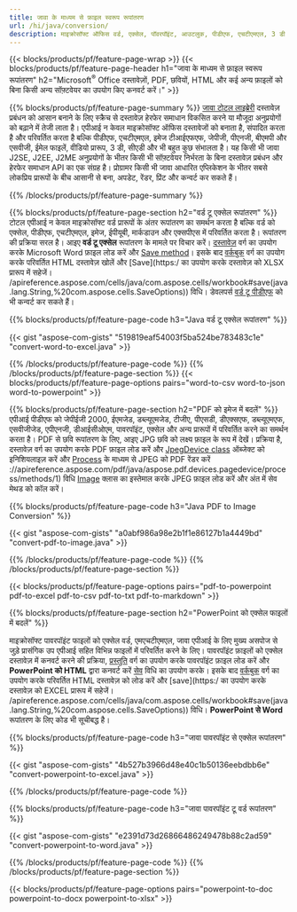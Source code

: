 ```yaml
---
title: जावा के माध्यम से फ़ाइल स्वरूप रूपांतरण 
url: /hi/java/conversion/
description: माइक्रोसॉफ्ट ऑफिस वर्ड, एक्सेल, पॉवरपॉइंट, आउटलुक, पीडीएफ, एचटीएमएल, 3 डी इमेज, डायग्राम, वीडियो फॉर्मेट और अन्य विभिन्न फॉर्मेट को जावा कोड की कुछ पंक्तियों के साथ कन्वर्ट करें।
---
```


{{< blocks/products/pf/feature-page-wrap >}}
{{< blocks/products/pf/feature-page-header h1="जावा के माध्यम से फ़ाइल स्वरूप रूपांतरण" h2="Microsoft<sup>&reg;</sup> Office दस्तावेज़ों, PDF, छवियों, HTML और कई अन्य फ़ाइलों को बिना किसी अन्य सॉफ़्टवेयर का उपयोग किए कनवर्ट करें।" >}}

{{% blocks/products/pf/feature-page-summary %}}
[जावा टोटल लाइब्रेरी](https://products.aspose.com/total/java/) दस्तावेज़ प्रबंधन को आसान बनाने के लिए स्क्रैच से दस्तावेज़ हेरफेर समाधान विकसित करने या मौजूदा अनुप्रयोगों को बढ़ाने में तेजी लाता है। एपीआई न केवल माइक्रोसॉफ्ट ऑफिस दस्तावेजों को बनाता है, संपादित करता है और परिवर्तित करता है बल्कि पीडीएफ, एचटीएमएल, इमेज टीआईएफएफ, जेपीजी, पीएनजी, बीएमपी और एसवीजी, ईमेल फाइलें, वीडियो प्रारूप, 3 डी, सीएडी और भी बहुत कुछ संभालता है। यह किसी भी जावा J2SE, J2EE, J2ME अनुप्रयोगों के भीतर किसी भी सॉफ़्टवेयर निर्भरता के बिना दस्तावेज़ प्रबंधन और हेरफेर समाधान API का एक संग्रह है। प्रोग्रामर किसी भी जावा आधारित एप्लिकेशन के भीतर सबसे लोकप्रिय प्रारूपों के बीच आसानी से बना, अपडेट, रेंडर, प्रिंट और कन्वर्ट कर सकते हैं।

{{% /blocks/products/pf/feature-page-summary  %}}

{{% blocks/products/pf/feature-page-section  h2="वर्ड टू एक्सेल रूपांतरण" %}}
टोटल एपीआई न केवल माइक्रोसॉफ्ट वर्ड प्रारूपों के अंतर रूपांतरण का समर्थन करता है बल्कि वर्ड को एक्सेल, पीडीएफ, एचटीएमएल, इमेज, ईपीयूबी, मार्कडाउन और एक्सपीएस में परिवर्तित करता है। रूपांतरण की प्रक्रिया सरल है। आइए **वर्ड टू एक्सेल** रूपांतरण के मामले पर विचार करें। [दस्तावेज़](https://reference.aspose.com/words/java/com.aspose.words/Document) वर्ग का उपयोग करके Microsoft Word फ़ाइल लोड करें और [Save method](https://reference.aspose.com/words/java/com.aspose.words/Document#save(java.lang.String,com.aspose.words.SaveOptions))। इसके बाद [वर्कबुक](https://reference.aspose.com/cells/java/com.aspose.cells/Workbook) वर्ग का उपयोग करके परिवर्तित HTML दस्तावेज़ खोलें और [Save](https:/ का उपयोग करके दस्तावेज़ को XLSX प्रारूप में सहेजें। /apireference.aspose.com/cells/java/com.aspose.cells/workbook#save(java.lang.String,%20com.aspose.cells.SaveOptions)) विधि।
 डेवलपर्स [वर्ड टू पीडीएफ](https://products.aspose.com/words/java/conversion/word-to-pdf/) को भी कन्वर्ट कर सकते हैं।


{{% blocks/products/pf/feature-page-code h3="Java वर्ड टू एक्सेल रूपांतरण" %}}

{{< gist "aspose-com-gists" "519819eaf54003f5ba524be783483c1e" "convert-word-to-excel.java" >}}

{{% /blocks/products/pf/feature-page-code  %}}
{{% /blocks/products/pf/feature-page-section %}}
{{< blocks/products/pf/feature-page-options pairs="word-to-csv word-to-json word-to-powerpoint" >}}


{{% blocks/products/pf/feature-page-section  h2="PDF को इमेज में बदलें" %}}
एपीआई पीडीएफ को जेपीईजी 2000, ईएमजेड, डब्ल्यूएमजेड, टीजीए, पीएसडी, डीएक्सएफ, डब्ल्यूएमएफ, एसवीजीजेड, एपीएनजी, डीआईसीओएम, पावरपॉइंट, एक्सेल और अन्य प्रारूपों में परिवर्तित करने का समर्थन करता है। PDF से छवि रूपांतरण के लिए, आइए JPG छवि को लक्ष्य फ़ाइल के रूप में देखें। प्रक्रिया है, दस्तावेज़ वर्ग का उपयोग करके PDF फ़ाइल लोड करें और [JpegDevice class](https://reference.aspose.com/pdf/java/aspose.pdf.devices/jpegdevice) ऑब्जेक्ट को इनिशियलाइज़ करें और [Process](https) के माध्यम से JPEG को PDF रेंडर करें ://apireference.aspose.com/pdf/java/aspose.pdf.devices.pagedevice/process/methods/1) विधि
[Image](https://reference.aspose.com/imaging/java/aspose.imaging/image) क्लास का इस्तेमाल करके JPEG फ़ाइल लोड करें और अंत में सेव मेथड को कॉल करें।

{{% blocks/products/pf/feature-page-code h3="Java PDF to Image Conversion" %}}

{{< gist "aspose-com-gists" "a0abf986a98e2b1f1e86127b1a4449bd" "convert-pdf-to-image.java" >}}


{{% /blocks/products/pf/feature-page-code  %}}
{{% /blocks/products/pf/feature-page-section %}}

{{< blocks/products/pf/feature-page-options pairs="pdf-to-powerpoint pdf-to-excel pdf-to-csv pdf-to-txt pdf-to-markdown" >}}

{{% blocks/products/pf/feature-page-section  h2="PowerPoint को एक्सेल फाइलों में बदलें" %}}

माइक्रोसॉफ्ट पावरपॉइंट फाइलों को एक्सेल वर्ड, एमएचटीएमएल, जावा एपीआई के लिए मुख्य असपोज से जुड़े प्रासंगिक उप एपीआई सहित विभिन्न फाइलों में परिवर्तित करने के लिए। पावरपॉइंट फ़ाइलों को एक्सेल दस्तावेज़ में कनवर्ट करने की प्रक्रिया, [प्रस्तुति](https://reference.aspose.com/slides/java/com.aspose.slides/Presentation) वर्ग का उपयोग करके पावरपॉइंट फ़ाइल लोड करें और **PowerPoint को HTML** द्वारा कनवर्ट करें [सेव](https://reference.aspose.com/slides/java/com.aspose.slides/Presentation#save-java.lang.String-int-com.aspose.slides.ISaveOptions-) विधि का उपयोग करके। इसके बाद [वर्कबुक](https://reference.aspose.com/cells/java/com.aspose.cells/Workbook) वर्ग का उपयोग करके परिवर्तित HTML दस्तावेज़ को लोड करें और [save](https:/ का उपयोग करके दस्तावेज़ को EXCEL प्रारूप में सहेजें। /apireference.aspose.com/cells/java/com.aspose.cells/workbook#save(java.lang.String,%20com.aspose.cells.SaveOptions)) विधि। **PowerPoint से Word** रूपांतरण के लिए कोड भी सूचीबद्ध है।

{{% blocks/products/pf/feature-page-code h3="जावा पावरपॉइंट से एक्सेल रूपांतरण" %}}

{{< gist "aspose-com-gists" "4b527b3966d48e40c1b50136eebdbb6e" "convert-powerpoint-to-excel.java" >}}

{{% /blocks/products/pf/feature-page-code %}}

{{% blocks/products/pf/feature-page-code h3="जावा पावरपॉइंट टू वर्ड रूपांतरण" %}}

{{< gist "aspose-com-gists" "e2391d73d26866486249478b88c2ad59" "convert-powerpoint-to-word.java" >}}

{{% /blocks/products/pf/feature-page-code %}}
{{% /blocks/products/pf/feature-page-section %}}

{{< blocks/products/pf/feature-page-options pairs="powerpoint-to-doc powerpoint-to-docx powerpoint-to-xlsx" >}}